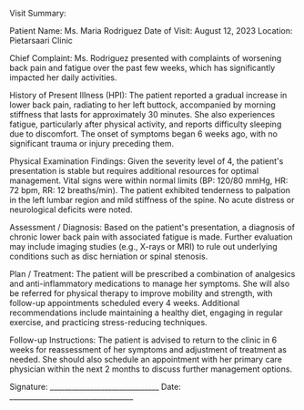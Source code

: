 Visit Summary:

Patient Name: Ms. Maria Rodriguez
Date of Visit: August 12, 2023
Location: Pietarsaari Clinic

Chief Complaint:
Ms. Rodriguez presented with complaints of worsening back pain and fatigue over the past few weeks, which has significantly impacted her daily activities.

History of Present Illness (HPI):
The patient reported a gradual increase in lower back pain, radiating to her left buttock, accompanied by morning stiffness that lasts for approximately 30 minutes. She also experiences fatigue, particularly after physical activity, and reports difficulty sleeping due to discomfort. The onset of symptoms began 6 weeks ago, with no significant trauma or injury preceding them.

Physical Examination Findings:
Given the severity level of 4, the patient's presentation is stable but requires additional resources for optimal management. Vital signs were within normal limits (BP: 120/80 mmHg, HR: 72 bpm, RR: 12 breaths/min). The patient exhibited tenderness to palpation in the left lumbar region and mild stiffness of the spine. No acute distress or neurological deficits were noted.

Assessment / Diagnosis:
Based on the patient's presentation, a diagnosis of chronic lower back pain with associated fatigue is made. Further evaluation may include imaging studies (e.g., X-rays or MRI) to rule out underlying conditions such as disc herniation or spinal stenosis.

Plan / Treatment:
The patient will be prescribed a combination of analgesics and anti-inflammatory medications to manage her symptoms. She will also be referred for physical therapy to improve mobility and strength, with follow-up appointments scheduled every 4 weeks. Additional recommendations include maintaining a healthy diet, engaging in regular exercise, and practicing stress-reducing techniques.

Follow-up Instructions:
The patient is advised to return to the clinic in 6 weeks for reassessment of her symptoms and adjustment of treatment as needed. She should also schedule an appointment with her primary care physician within the next 2 months to discuss further management options.

Signature: ______________________________
Date: __________________________________